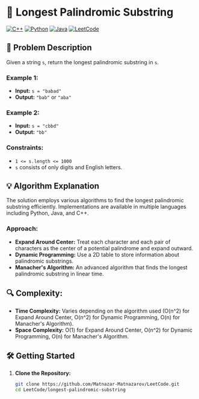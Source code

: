 # 🚀 Longest Palindromic Substring

[![C++](https://img.shields.io/badge/C%2B%2B-%238732bf.svg?style=for-the-badge&logo=cplusplus&logoColor=white)](https://en.wikipedia.org/wiki/C%2B%2B)
[![Python](https://img.shields.io/badge/Python-%233877ab.svg?style=for-the-badge&logo=python&logoColor=white)](https://www.python.org/)
[![Java](https://img.shields.io/badge/Java-%23007396.svg?style=for-the-badge&logo=java&logoColor=white)](https://www.java.com/)
[![LeetCode](https://img.shields.io/badge/LeetCode-Medium-orange?style=for-the-badge)](https://leetcode.com/problems/longest-palindromic-substring/)

## 📝 Problem Description

Given a string `s`, return the longest palindromic substring in `s`.

### Example 1:
- **Input:** `s = "babad"`
- **Output:** `"bab"` or `"aba"`

### Example 2:
- **Input:** `s = "cbbd"`
- **Output:** `"bb"`

### Constraints:
- `1 <= s.length <= 1000`
- `s` consists of only digits and English letters.

## 💡 Algorithm Explanation

The solution employs various algorithms to find the longest palindromic substring efficiently. Implementations are available in multiple languages including Python, Java, and C++.

### Approach:
- **Expand Around Center:** Treat each character and each pair of characters as the center of a potential palindrome and expand outward.
- **Dynamic Programming:** Use a 2D table to store information about palindromic substrings.
- **Manacher's Algorithm:** An advanced algorithm that finds the longest palindromic substring in linear time.

## 🔍 Complexity:
- **Time Complexity:** Varies depending on the algorithm used (O(n^2) for Expand Around Center, O(n^2) for Dynamic Programming, O(n) for Manacher's Algorithm).
- **Space Complexity:** O(1) for Expand Around Center, O(n^2) for Dynamic Programming, O(n) for Manacher's Algorithm.

## 🛠️ Getting Started

1. **Clone the Repository:**
   ```bash
   git clone https://github.com/Matnazar-Matnazarov/LeetCode.git
   cd LeetCode/longest-palindromic-substring
